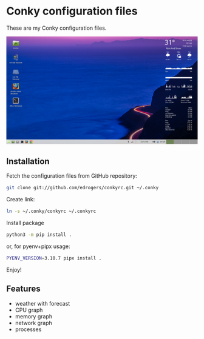 Conky configuration files
=========================

These are my Conky configuration files.

![Conky](https://github.com/edrogers/conkyrc/raw/master/screenshot.png)


Installation
------------

Fetch the configuration files from GitHub repository:

```sh
git clone git://github.com/edrogers/conkyrc.git ~/.conky
```

Create link:

```sh
ln -s ~/.conky/conkyrc ~/.conkyrc
```

Install package

```sh
python3 -m pip install .
```

or, for pyenv+pipx usage:

```sh
PYENV_VERSION=3.10.7 pipx install .
```


Enjoy!

Features
--------

* weather with forecast
* CPU graph
* memory graph
* network graph
* processes 

